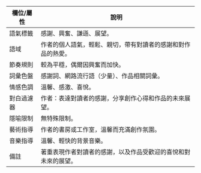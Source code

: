 | 欄位/屬性 | 說明 |
|---|---|
| 語氣標籤 | 感謝、興奮、謙遜、展望。 |
| 語域 | 作者的個人語氣，輕鬆、親切，帶有對讀者的感謝和對作品的熱愛。 |
| 節奏規則 | 較為平穩，偶爾因興奮而加快。 |
| 詞彙色盤 | 感謝詞、網路流行語（少量）、作品相關詞彙。 |
| 情感色調 | 溫馨、感激、喜悅。 |
| 對白過濾器 | 作者：表達對讀者的感謝，分享創作心得和作品的未來展望。 |
| 隱喻限制 | 無特殊限制。 |
| 藝術指導 | 作者的書房或工作室，溫馨而充滿創作氛圍。 |
| 音樂指導 | 溫馨、輕快的背景音樂。 |
| 備註 | 著重表現作者對讀者的感謝，以及作品受歡迎的喜悅和對未來的展望。 |
